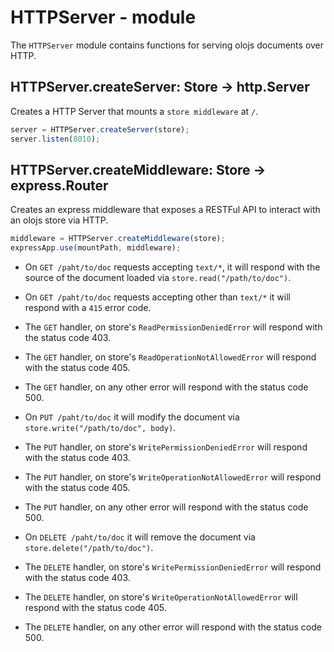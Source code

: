   

HTTPServer - module
============================================================================
The `HTTPServer` module contains functions for serving olojs documents over
HTTP.
  

  

HTTPServer.createServer: Store -> http.Server
----------------------------------------------------------------------------
Creates a HTTP Server that mounts a `store middleware` at `/`.
  

```js
server = HTTPServer.createServer(store);
server.listen(8010);
```
  

  

HTTPServer.createMiddleware: Store -> express.Router
----------------------------------------------------------------------------
Creates an express middleware that exposes a RESTFul API to interact with an
olojs store via HTTP.
  

```js
middleware = HTTPServer.createMiddleware(store);
expressApp.use(mountPath, middleware);
```
  

- On `GET /paht/to/doc` requests accepting `text/*`, it will respond with
  the source of the document loaded via `store.read("/path/to/doc")`.
- On `GET /paht/to/doc` requests accepting other than `text/*` it will
  respond with a `415` error code.
- The `GET` handler, on store's `ReadPermissionDeniedError` will
  respond with the status code 403.
- The `GET` handler, on store's `ReadOperationNotAllowedError` will
  respond with the status code 405.
- The `GET` handler, on any other error will respond with the status code 500.
  

- On `PUT /paht/to/doc` it will modify the document via `store.write("/path/to/doc", body)`.
- The `PUT` handler, on store's `WritePermissionDeniedError` will
  respond with the status code 403.
- The `PUT` handler, on store's `WriteOperationNotAllowedError` will
  respond with the status code 405.
- The `PUT` handler, on any other error will respond with the status code 500.
  

- On `DELETE /paht/to/doc` it will remove the document via `store.delete("/path/to/doc")`.
- The `DELETE` handler, on store's `WritePermissionDeniedError` will
  respond with the status code 403.
- The `DELETE` handler, on store's `WriteOperationNotAllowedError` will
  respond with the status code 405.
- The `DELETE` handler, on any other error will respond with the status code 500.
  


